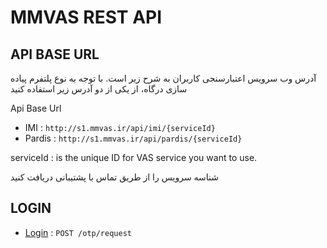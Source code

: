 # MMVAS REST API 

## API BASE URL

آدرس وب سرویس اعتبارسنجی کاربران به شرح زیر است. با توجه به نوع پلتفرم پیاده سازی درگاه، از یکی از دو آدرس زیر استفاده کنید

Api Base Url 
  - IMI : 
        `http://s1.mmvas.ir/api/imi/{serviceId}`
  - Pardis : 
        `http://s1.mmvas.ir/api/pardis/{serviceId}`

serviceId : is the unique ID for VAS service you want to use.

شناسه سرویس را از طریق تماس با پشتیبانی دریافت کنید

## LOGIN
* [Login](pushOtp.md) : `POST /otp/request`

